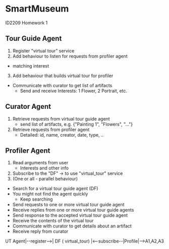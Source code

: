 # SmartMuseum
ID2209 Homework 1

## Tour Guide Agent
1. Register "virtual tour" service
2. Add behaviour to listen for requests from profiler agent
  - matching interest
3. Add behaviour that builds virtual tour for profiler
  - Communicate with curator to get list of artifacts
	- Send and receive
  Interests: 1 Flower, 2 Portrait, etc.

## Curator Agent
1. Retrieve requests from virtual tour guide agent
	- send list of artifacts, e.g. {"Painting 1", "Flowers", "..."}
2. Retrieve requests from profiler agent
	- Detailed: id, name, creator, date, type, ..

## Profiler Agent
1. Read arguments from user
	- Interests and other info
2. Subscribe to the "DF" -> to use "virtual_tour" service
3. (One or all - parallel behaviour)
  - Search for a virtual tour guide agent (DF)
  - You might not find the agent quickly
    - Keep searching
  - Send requests to one or more virtual tour guide agent
  - Receive replies from one or more virtual tour guide agents
  - Send response to the accepted virtual tour guide agent
  - Receive the contents of the virtual tour
  - Communicate with curator to get details about an artifact
  - Receive reply from curator

UT Agent|--register-->| DF ( virtual_tour) |<--subscribe--|Profile|-->A1,A2,A3
